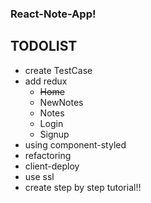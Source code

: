 ### React-Note-App!


## TODOLIST

* create TestCase
* add redux
    * ~~Home~~
    * NewNotes
    * Notes
    * Login
    * Signup
* using component-styled
* refactoring
* client-deploy
* use ssl
* create step by step tutorial!!
